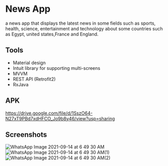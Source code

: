 # News App

a news app that displays the latest news in some fields such as sports, health, science,
entertainment and technology about some countries such as Egypt, united states,France and England.
####
## Tools

- Material design
- Intuit library for supporting multi-screens
- MVVM
- REST API (Retrofit2)
- RxJava

## APK

https://drive.google.com/file/d/1SszO64-N27xT9PBd7xdHFCO_Jo9b8y46/view?usp=sharing

## Screenshots
![WhatsApp Image 2021-09-14 at 6 49 30 AM](https://user-images.githubusercontent.com/74308533/133197676-f6fc2809-f462-46f7-bbb5-323db6d1fb4e.jpeg) 
![WhatsApp Image 2021-09-14 at 6 49 30 AM(1)](https://user-images.githubusercontent.com/74308533/133198542-d080105d-49ca-48fc-a41c-66ec05f3965d.jpeg)
![WhatsApp Image 2021-09-14 at 6 49 30 AM(2)](https://user-images.githubusercontent.com/74308533/133199057-63ff2776-1bba-4c62-959f-d05cf97cd0e1.jpeg)



